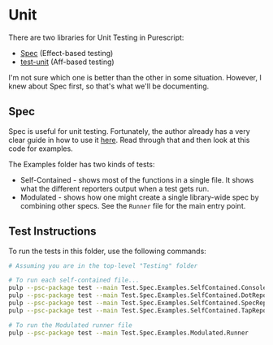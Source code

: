 # Unit

There are two libraries for Unit Testing in Purescript:
- [Spec](https://pursuit.purescript.org/packages/purescript-spec/3.1.0) (Effect-based testing)
- [test-unit](https://github.com/bodil/purescript-test-unit) (Aff-based testing)

I'm not sure which one is better than the other in some situation. However, I knew about Spec first, so that's what we'll be documenting.

## Spec

Spec is useful for unit testing. Fortunately, the author already has a very clear guide in how to use it [here](https://purescript-spec.github.io/purescript-spec/). Read through that and then look at this code for examples.

The Examples folder has two kinds of tests:
- Self-Contained - shows most of the functions in a single file. It shows what the different reporters output when a test gets run.
- Modulated - shows how one might create a single library-wide spec by combining other specs. See the `Runner` file for the main entry point.

## Test Instructions

To run the tests in this folder, use the following commands:
```bash
# Assuming you are in the top-level "Testing" folder

# To run each self-contained file...
pulp --psc-package test --main Test.Spec.Examples.SelfContained.ConsoleReporter
pulp --psc-package test --main Test.Spec.Examples.SelfContained.DotReporter
pulp --psc-package test --main Test.Spec.Examples.SelfContained.SpecReporter
pulp --psc-package test --main Test.Spec.Examples.SelfContained.TapReporter

# To run the Modulated runner file
pulp --psc-package test --main Test.Spec.Examples.Modulated.Runner
```

